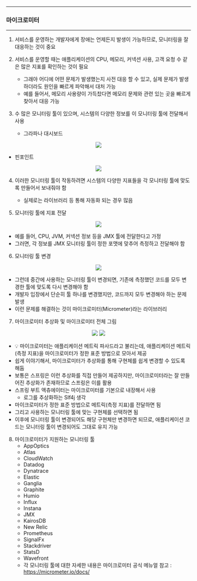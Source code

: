 -----
### 마이크로미터
-----
1. 서비스를 운영하는 개발자에게 장애는 언제든지 발생이 가능하므로, 모니터링을 잘 대응하는 것이 중요
2. 서비스를 운영할 때는 애플리케이션의 CPU, 메모리, 커넥션 사용, 고객 요청 수 같은 많은 지표를 확인하는 것이 필요
   - 그래야 어디에 어떤 문제가 발생했는지 사전 대응 할 수 있고, 실제 문제가 발생하더라도 원인을 빠르게 파악해서 대처 가능
   - 예를 들어서, 메모리 사용량이 가득찼다면 메모리 문제와 관련 있는 곳을 빠르게 찾아서 대응 가능

3. 수 많은 모니터링 툴이 있으며, 시스템의 다양한 정보를 이 모니터링 툴에 전달해서 사용
   - 그라파나 대시보드
<div align="center">
<img src="https://github.com/user-attachments/assets/833ec5b7-9f29-4793-8c0d-2202db0c0aa3">
</div>

   - 핀포인트
<div align="center">
<img src="https://github.com/user-attachments/assets/a0b87260-5451-49a4-a867-8246f8f9e052">
</div>

4. 이러한 모니터링 툴이 작동하려면 시스템의 다양한 지표들을 각 모니터링 툴에 맞도록 만들어서 보내줘야 함
   - 실제로는 라이브러리 등 통해 자동화 되는 경우 많음

5. 모니터링 툴에 지표 전달
<div align="center">
<img src="https://github.com/user-attachments/assets/270d219c-60d8-487b-8b2e-434b85bbd383">
</div>

  - 예를 들어, CPU, JVM, 커넥션 정보 등을 JMX 툴에 전달한다고 가정
  - 그러면, 각 정보를 JMX 모니터링 툴이 정한 포맷에 맞추어 측정하고 전달해야 함

6. 모니터링 툴 변경
<div align="center">
<img src="https://github.com/user-attachments/assets/03e76e58-ef94-46b4-93ab-5e213f8c471b">
</div>

  - 그런데 중간에 사용하는 모니터링 툴이 변경되면, 기존에 측정했던 코드를 모두 변경한 툴에 맞도록 다시 변경해야 함
  - 개발자 입장에서 단순히 툴 하나를 변경했지만, 코드까지 모두 변경해야 하는 문제 발생
  - 이런 문제를 해결하는 것이 마이크로미터(Micrometer)라는 라이브러리

7. 마이크로미터 추상화 및 마이크로미터 전체 그림
<div align="center">
<img src="https://github.com/user-attachments/assets/6972195c-04bf-4d82-9ead-55e1d844e337">
<img src="https://github.com/user-attachments/assets/0a09c998-6d86-48cf-a759-6534bd55daf3">
</div>

  - 💡 마이크로미터는 애플리케이션 메트릭 파사드라고 불리는데, 애플리케이션 메트릭(측정 지표)을 마이크로미터가 정한 표준 방법으로 모아서 제공
  - 쉽게 이야기해서, 마이크로미터가 추상화를 통해 구현체를 쉽게 변경할 수 있도록 해둠
  - 보통은 스프링은 이런 추상화를 직접 만들어 제공하지만, 마이크로미터라는 잘 만들어진 추상화가 존재하므로 스프링은 이를 활용
  - 스프링 부트 액츄에이터는 마이크로미터를 기본으로 내장해서 사용
    + 로그를 추상화하는 Slf4j 생각
  - 마이크로미터가 정한 표준 방법으로 메트릭(측정 지표)를 전달하면 됨
  - 그리고 사용하는 모니터링 툴에 맞는 구현체를 선택하면 됨
  - 이후에 모니터링 툴이 변경되어도 해당 구현체만 변경하면 되므로, 애플리케이션 코드는 모니터링 툴이 변경되어도 그대로 유지 가능

8. 마이크로미터가 지원하는 모니터링 툴
   - AppOptics
   - Atlas
   - CloudWatch
   - Datadog
   - Dynatrace
   - Elastic
   - Ganglia
   - Graphite
   - Humio
   - Influx
   - Instana
   - JMX
   - KairosDB
   - New Relic
   - Prometheus
   - SignalFx
   - Stackdriver
   - StatsD
   - Wavefront
   - 각 모니터링 툴에 대한 자세한 내용은 마이크로미터 공식 메뉴얼 참고 : https://micrometer.io/docs/
 
